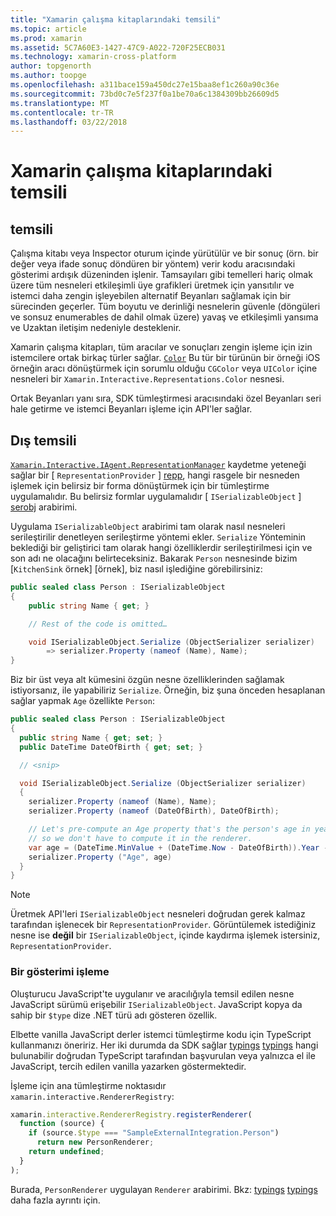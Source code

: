 ```yaml
---
title: "Xamarin çalışma kitaplarındaki temsili"
ms.topic: article
ms.prod: xamarin
ms.assetid: 5C7A60E3-1427-47C9-A022-720F25ECB031
ms.technology: xamarin-cross-platform
author: topgenorth
ms.author: toopge
ms.openlocfilehash: a311bace159a450dc27e15baa8ef1c260a90c36e
ms.sourcegitcommit: 73bd0c7e5f237f0a1be70a6c1384309bb26609d5
ms.translationtype: MT
ms.contentlocale: tr-TR
ms.lasthandoff: 03/22/2018
---
```

# <a name="representations-in-xamarin-workbooks"></a>Xamarin çalışma kitaplarındaki temsili

## <a name="representations"></a>temsili

Çalışma kitabı veya Inspector oturum içinde yürütülür ve bir sonuç (örn. bir değer veya ifade sonuç döndüren bir yöntem) verir kodu aracısındaki gösterimi ardışık düzeninden işlenir. Tamsayıları gibi temelleri hariç olmak üzere tüm nesneleri etkileşimli üye grafikleri üretmek için yansıtılır ve istemci daha zengin işleyebilen alternatif Beyanları sağlamak için bir sürecinden geçerler. Tüm boyutu ve derinliği nesnelerin güvenle (döngüleri ve sonsuz enumerables de dahil olmak üzere) yavaş ve etkileşimli yansıma ve Uzaktan iletişim nedeniyle desteklenir.

Xamarin çalışma kitapları, tüm aracılar ve sonuçları zengin işleme için izin istemcilere ortak birkaç türler sağlar. [`Color`][xir-color] Bu tür bir türünün bir örneği iOS örneğin aracı dönüştürmek için sorumlu olduğu `CGColor` veya `UIColor` içine nesneleri bir `Xamarin.Interactive.Representations.Color` nesnesi.

Ortak Beyanları yanı sıra, SDK tümleştirmesi aracısındaki özel Beyanları seri hale getirme ve istemci Beyanları işleme için API'ler sağlar.

## <a name="external-representations"></a>Dış temsili

[`Xamarin.Interactive.IAgent.RepresentationManager`][repman] kaydetme yeteneği sağlar bir [ `RepresentationProvider` ] [ repp], hangi rasgele bir nesneden işlemek için belirsiz bir forma dönüştürmek için bir tümleştirme uygulamalıdır. Bu belirsiz formlar uygulamalıdır [ `ISerializableObject` ] [ serobj] arabirimi.

Uygulama `ISerializableObject` arabirimi tam olarak nasıl nesneleri serileştirilir denetleyen serileştirme yöntemi ekler. `Serialize` Yönteminin beklediği bir geliştirici tam olarak hangi özelliklerdir serileştirilmesi için ve son adı ne olacağını belirteceksiniz. Bakarak `Person` nesnesinde bizim [`KitchenSink` örnek] [örnek], biz nasıl işlediğine görebilirsiniz:

```csharp
public sealed class Person : ISerializableObject
{
    public string Name { get; }

    // Rest of the code is omitted…

    void ISerializableObject.Serialize (ObjectSerializer serializer)
        => serializer.Property (nameof (Name), Name);
}
```

Biz bir üst veya alt kümesini özgün nesne özelliklerinden sağlamak istiyorsanız, ile yapabiliriz `Serialize`. Örneğin, biz şuna önceden hesaplanan sağlar yapmak `Age` özellikte `Person`:

```csharp
public sealed class Person : ISerializableObject
{
  public string Name { get; set; }
  public DateTime DateOfBirth { get; set; }

  // <snip>

  void ISerializableObject.Serialize (ObjectSerializer serializer)
  {
    serializer.Property (nameof (Name), Name);
    serializer.Property (nameof (DateOfBirth), DateOfBirth);

    // Let's pre-compute an Age property that's the person's age in years,
    // so we don't have to compute it in the renderer.
    var age = (DateTime.MinValue + (DateTime.Now - DateOfBirth)).Year - 1;
    serializer.Property ("Age", age)
  }
}
```

> [!NOTE]
> Üretmek API'leri `ISerializableObject` nesneleri doğrudan gerek kalmaz tarafından işlenecek bir `RepresentationProvider`. Görüntülemek istediğiniz nesne ise **değil** bir `ISerializableObject`, içinde kaydırma işlemek istersiniz, `RepresentationProvider`.

### <a name="rendering-a-representation"></a>Bir gösterimi işleme

Oluşturucu JavaScript'te uygulanır ve aracılığıyla temsil edilen nesne JavaScript sürümü erişebilir `ISerializableObject`. JavaScript kopya da sahip bir `$type` dize .NET türü adı gösteren özellik.

Elbette vanilla JavaScript derler istemci tümleştirme kodu için TypeScript kullanmanızı öneririz. Her iki durumda da SDK sağlar [typings] [ typings] hangi bulunabilir doğrudan TypeScript tarafından başvurulan veya yalnızca el ile JavaScript, tercih edilen vanilla yazarken göstermektedir.

İşleme için ana tümleştirme noktasıdır `xamarin.interactive.RendererRegistry`:

```js
xamarin.interactive.RendererRegistry.registerRenderer(
  function (source) {
    if (source.$type === "SampleExternalIntegration.Person")
      return new PersonRenderer;
    return undefined;
  }
);
```

Burada, `PersonRenderer` uygulayan `Renderer` arabirimi. Bkz: [typings] [ typings] daha fazla ayrıntı için.

[typings]: https://github.com/xamarin/Workbooks/blob/master/SDK/typings/xamarin-interactive.d.ts
[xir-color]: https://developer.xamarin.com/api/type/Xamarin.Interactive.Representations.Color/
[repman]: https://developer.xamarin.com/api/type/Xamarin.Interactive.Representations.IRepresentationManager/
[repp]: https://developer.xamarin.com/api/type/Xamarin.Interactive.Representations.RepresentationProvider/
[serobj]: https://developer.xamarin.com/api/type/Xamarin.Interactive.Serialization.ISerializableObject/

